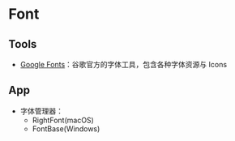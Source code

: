 # Font
## Tools
- [Google Fonts](https://fonts.google.com/)：谷歌官方的字体工具，包含各种字体资源与 Icons
## App
- 字体管理器：
  - RightFont(macOS)
  - FontBase(Windows)
